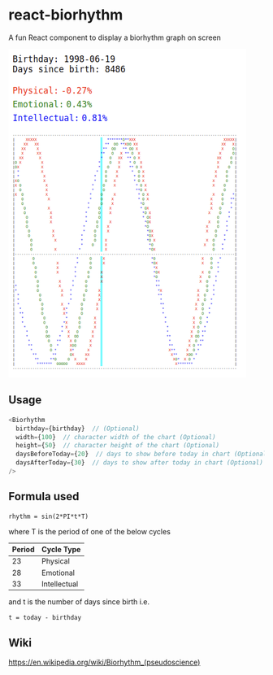 # react-biorhythm

A fun React component to display a biorhythm graph on screen

![screenshot](./screenshot.png)

## Usage

```typescript
<Biorhythm
  birthday={birthday}  // (Optional)
  width={100}  // character width of the chart (Optional)
  height={50}  // character height of the chart (Optional)
  daysBeforeToday={20}  // days to show before today in chart (Optional)
  daysAfterToday={30}  // days to show after today in chart (Optional)
/>
```

## Formula used
```
rhythm = sin(2*PI*t*T)
```

where T is the period of one of the below cycles

| Period | Cycle Type |
|--------|------------|
| 23 | Physical |
| 28 | Emotional |
| 33 | Intellectual |

and t is the number of days since birth i.e.
```
t = today - birthday
```

## Wiki
https://en.wikipedia.org/wiki/Biorhythm_(pseudoscience)
